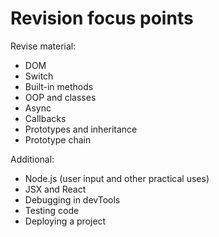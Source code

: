 # Revision focus points

Revise material:

-   DOM
-   Switch
-   Built-in methods
-   OOP and classes
-   Async
-   Callbacks
-   Prototypes and inheritance
-   Prototype chain

Additional:

-   Node.js (user input and other practical uses)
-   JSX and React
-   Debugging in devTools
-   Testing code
-   Deploying a project
